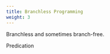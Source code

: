 ```yaml
---
title: Branchless Programming
weight: 3
---
```


Branchless and sometimes branch-free.

Predication
